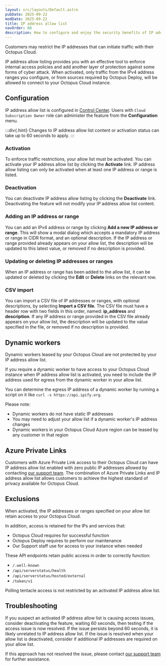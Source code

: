```yaml
---
layout: src/layouts/Default.astro
pubDate: 2025-09-22
modDate: 2025-09-22
title: IP address allow list
navOrder: 68
description: How to configure and enjoy the security benefits of IP address allow lists in Octopus Cloud
---
```


Customers may restrict the IP addresses that can initiate traffic with their Octopus Cloud.

IP address allow listing provides you with an effective tool to enforce internal access policies and add another layer of protection against some forms of cyber attack.
When activated, only traffic from the IPv4 address ranges you configure, or from sources required by Octopus Deploy, will be allowed to connect to your Octopus Cloud instance.

## Configuration

IP address allow list is configured in [Control Center](https://billing.octopus.com/). Users with ```Cloud Subscription Owner``` role can administer the feature from the **Configuration** menu.

:::div{.hint}
Changes to IP address allow list content or activation status can take up to 60 seconds to apply.
:::

### Activation

To enforce traffic restrictions, your allow list must be activated. You can activate your IP address allow list by clicking the **Activate** link. IP address allow listing can only be activated when at least one IP address or range is listed.

### Deactivation

You can deactivate IP address allow listing by clicking the **Deactivate** link. Deactivating the feature will not modify your IP address allow list content.

### Adding an IP address or range

You can add an IPv4 address or range by clicking **Add a new IP address or range**. This will show a modal dialog which accepts a mandatory IP address or range in CIDR format, and an optional description. If the IP address or range provided already appears on your allow list, the description will be updated to this latest value, or removed if no description is provided.

### Updating or deleting IP addresses or ranges

When an IP address or range has been added to the allow list, it can be updated or deleted by clicking the **Edit** or **Delete** links on the relevant row.

### CSV import

You can import a CSV file of IP addresses or ranges, with optional descriptions, by selecting **Import a CSV file**. The CSV file must have a header row with two fields in this order, named: **ip_address** and **description**. If any IP address or range provided in the CSV file already appears on your allow list, the description will be updated to the value specified in the file, or removed if no description is provided.

## Dynamic workers

Dynamic workers leased by your Octopus Cloud are not protected by your IP address allow list.

If you require a dynamic worker to have access to your Octopus Cloud instance when IP address allow list is activated, you need to include the IP address used for egress from the dynamic worker in your allow list.

You can determine the egress IP address of a dynamic worker by running a script on it like ```curl -s https://api.ipify.org```.

Please note:

- Dynamic workers do not have static IP addresses
- You may need to adjust your allow list if a dynamic worker's IP address changes
- Dynamic workers in your Octopus Cloud Azure region can be leased by any customer in that region

## Azure Private Links

Customers with Azure Private Link access to their Octopus Cloud can have IP address allow list enabled with zero public IP addresses allowed by contacting [our support team](mailto:support@octopus.com). The combination of Azure Private Links and IP address allow list allows customers to achieve the highest standard of privacy available for Octopus Cloud.

## Exclusions

When activated, the IP addresses or ranges specified on your allow list retain access to your Octopus Cloud.

In addition, access is retained for the IPs and services that:

- Octopus Cloud requires for successful function
- Octopus Deploy requires to perform our maintenance
- Our Support staff use for access to your instance when needed

These API endpoints retain public access in order to correctly function:

- ```/.well-known```
- ```/api/serverstatus/health```
- ```/api/serverstatus/hosted/external```
- ```/token/v1```

Polling tentacle access is not restricted by an activated IP address allow list.

## Troubleshooting

If you suspect an activated IP address allow list is causing access issues, consider deactivating the feature, waiting 60 seconds, then testing if the access issue is now resolved. If the issue persists beyond 60 seconds, it is likely unrelated to IP address allow list. If the issue is resolved when your allow list is deactivated, consider if additional IP addresses are required on your allow list.

If this approach has not resolved the issue, please contact [our support team](mailto:support@octopus.com) for further assistance.
